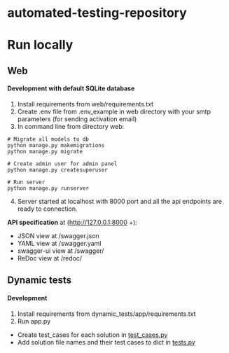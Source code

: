 # automated-testing-repository

# Run locally

## Web
#### Development with default SQLite database
1) Install requirements from web/requirements.txt
2) Create .env file from .env_example in web directory with your smtp parameters (for sending activation email)
3) In command line from directory web:
```shell
# Migrate all models to db
python manage.py makemigrations
python manage.py migrate

# Create admin user for admin panel
python manage.py createsuperuser 

# Run server
python manage.py runserver   
```
4) Server started at localhost with 8000 port and all the api endpoints are ready to connection.

**API specification** at (http://127.0.0.1:8000 +):
- JSON view at /swagger.json
- YAML view at /swagger.yaml
- swagger-ui view at /swagger/
- ReDoc view at /redoc/

## Dynamic tests
#### Development
1) Install requirements from dynamic_tests/app/requirements.txt
2) Run app.py

- Create test_cases for each solution in [test_cases.py](dynamic_tests/app/test_cases.py)
- Add solution file names and their test cases to dict in [tests.py](dynamic_tests/app/tests.py)
